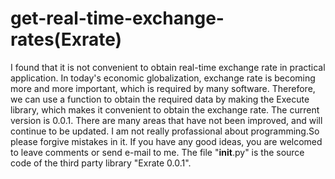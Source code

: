 # get-real-time-exchange-rates(Exrate)
I found that it is not convenient to obtain real-time exchange rate in practical application. In today's economic globalization, exchange rate is becoming more and more important, which is required by many software. Therefore, we can use a function to obtain the required data by making the Execute library, which makes it convenient to obtain the exchange rate. The current version is 0.0.1. There are many areas that have not been improved, and will continue to be updated.
I am not really profassional about programming.So please forgive mistakes in it. If you have any good ideas, you are welcomed to leave comments or send e-mail to me. 
The file "__init__.py" is the source code of the third party library "Exrate 0.0.1".
